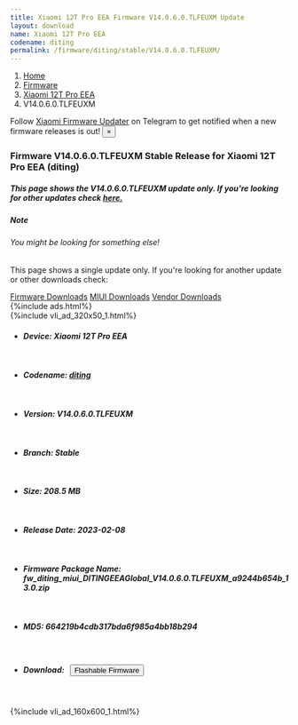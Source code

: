 ```yaml
---
title: Xiaomi 12T Pro EEA Firmware V14.0.6.0.TLFEUXM Update
layout: download
name: Xiaomi 12T Pro EEA
codename: diting
permalink: /firmware/diting/stable/V14.0.6.0.TLFEUXM/
---
```

<nav aria-label="breadcrumb">
    <ol class="breadcrumb">
        <li class="breadcrumb-item"><a href="/">Home</a></li>
        <li class="breadcrumb-item"><a href="/firmware/">Firmware</a></li>
        <li class="breadcrumb-item"><a href="/firmware/diting/">Xiaomi 12T Pro EEA</a></li>
        <li class="breadcrumb-item active" aria-current="page">V14.0.6.0.TLFEUXM</li>
    </ol>
</nav>
<div class="alert alert-primary alert-dismissible fade show" role="alert">
    Follow <a href="https://t.me/XiaomiFirmwareUpdater" class="alert-link">Xiaomi Firmware Updater</a> on Telegram to get
    notified when a new firmware releases is out!
    <button type="button" class="close" data-dismiss="alert" aria-label="Close">
        <span aria-hidden="true">&times;</span>
    </button>
</div>
<div class="col-12 mx-auto">
    <h3 class="title bg-light p-2 rounded">Firmware V14.0.6.0.TLFEUXM Stable Release for Xiaomi 12T Pro EEA (diting)</h3>
    <h5>This page shows the V14.0.6.0.TLFEUXM update only. If you're looking for other updates check
        <a href="/firmware/diting/">here.</a></h5>
    <div class="card">
        <div class="card-body">
            <h5 class="card-title">Note</h5>
            <h6 class="card-subtitle mb-2 text-muted">You might be looking for something else!</h6>
            <p class="card-text">This page shows a single update only.
                If you're looking for another update or other downloads check:</p>
            <a href="/firmware/" class="card-link">Firmware Downloads</a>
            <a href="/miui/" class="card-link">MIUI Downloads</a>
            <a href="/vendor/" class="card-link">Vendor Downloads</a>
        </div>
    </div>
    {%include ads.html%}
    <div class="row justify-content-center">
        <div class="col-10" id="downloads">
                    <div class="card card-body">
            {%include vli_ad_320x50_1.html%}
            <ul class="list-unstyled">
                <li style="padding-bottom: 10px;">
                    <h5><b>Device: </b>Xiaomi 12T Pro EEA</h5>
                </li>
                <li style="padding-bottom: 10px;">
                    <h5><b>Codename: </b> <a href="/firmware/diting/" target="_blank">diting</a> </h5>
                </li>
                <li style="padding-bottom: 10px;">
                    <h5><b>Version: </b>V14.0.6.0.TLFEUXM</h5>
                </li>
                <li style="padding-bottom: 10px;">
                    <h5><b>Branch: </b>Stable</h5>
                </li>
                <li style="padding-bottom: 10px;">
                    <h5><b>Size: </b>208.5 MB</h5>
                </li>
                <li style="padding-bottom: 10px;">
                    <h5><b>Release Date: </b>2023-02-08</h5>
                </li>
                <li style="padding-bottom: 10px;">
                    <h5><b>Firmware Package Name: </b><span id="filename" class="text-dark">fw_diting_miui_DITINGEEAGlobal_V14.0.6.0.TLFEUXM_a9244b654b_13.0.zip</span></h5>
                </li>
                <li style="padding-bottom: 10px;">
                    <h5><b>MD5: </b><span id="md5" class="text-muted">664219b4cdb317bda6f985a4bb18b294</span></h5>
                </li>
                <li style="padding-bottom: 10px;">
                    <h5><b>Download: </b><button type="button" id="download" class="btn btn-primary"
                    style="margin: 7px;" onclick="redirect('fw_diting_miui_DITINGEEAGlobal_V14.0.6.0.TLFEUXM_a9244b654b_13.0.zip'); return false;"><i class="fa fa-download"></i> Flashable Firmware</button></h5>
                </li>
            </ul>
        </div>
        </div>
        {%include vli_ad_160x600_1.html%}
    </div>
</div>
